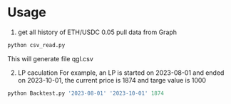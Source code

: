 # Usage
1. get all history of ETH/USDC 0.05 pull data from Graph
```PYTHON
python csv_read.py
```
This will generate file qgl.csv

2. LP caculation
For example, an LP is started on 2023-08-01 and ended on 2023-10-01, the current price is 1874 and targe value is 1000
```PYTHON
python Backtest.py '2023-08-01' '2023-10-01' 1874
```